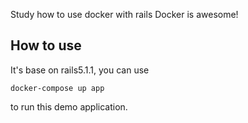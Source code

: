 Study how to use docker with rails
Docker is awesome!

## How to use
It's base on rails5.1.1, you can use 
```
docker-compose up app
```
to run this demo application.